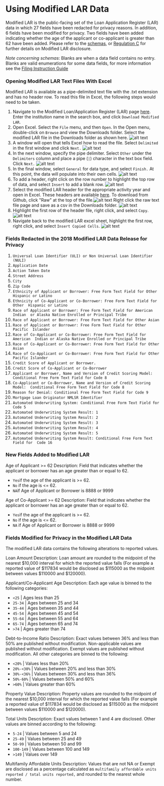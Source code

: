 # Using Modified LAR Data
Modified LAR is the public-facing set of the Loan Application Register (LAR) data in which 27 fields have been redacted for privacy reasons. In addition, 6 fields have been modified for privacy. Two fields have been added indicating whether the age of the applicant or co-applicant is greater than 62 have been added. Please refer to the [schemas](https://github.com/cfpb/HMDA_Data_Science_Kit/tree/master/documentation_resources/schemas/mlar/schemas/), or [Regulation C](https://www.consumerfinance.gov/policy-compliance/rulemaking/regulations/1003/) for further details on Modified LAR disclosure.

*Note concerning schemas*: Blanks are when a data field contains no entry. Blanks are valid enumerations for some data fields, for more information see the [Filing Instruction Guide](https://s3.amazonaws.com/cfpb-hmda-public/prod/help/2018-hmda-fig-2018-hmda-rule.pdf)

### Opening Modified LAR Text Files With Excel
Modified LAR is available as a pipe-delimited text file with the .txt extension and has no header row. To read this file in Excel, the following steps would need to be taken.

1. Navigate to the Modified Loan/Application Register (LAR) page [here](https://ffiec.cfpb.gov/data-publication/modified-lar/2018). Enter the institution name in the search box, and click `Download Modified LAR`. 
2. Open Excel. Select the `File` menu, and then `Open`. In the Open menu, double-click on `Browse` and view the Downloads folder. Select the modified LAR file in the Downloads folder as shown here. 
![alt text](https://raw.githubusercontent.com/cfpb/HMDA_Data_Science_Kit/master/documentation_resources/example_images/mlar_tutorial_images/Step2.JPG)
3. A window will open that tells Excel how to read the file. Select `Delimited` in the first window and click `Next.` 
![alt text](https://raw.githubusercontent.com/cfpb/HMDA_Data_Science_Kit/master/documentation_resources/example_images/mlar_tutorial_images/Step3.JPG)
4. In the next window, specify the pipe delimiter. Select `Other` under the `Delimiters` column and place a pipe (`|`) character in the text box field. Click `Next.`
![alt text](https://raw.githubusercontent.com/cfpb/HMDA_Data_Science_Kit/master/documentation_resources/example_images/mlar_tutorial_images/Step4.JPG)
5. In the final window, select `General` for data type, and select `Finish.` 
At this point, the data will populate into their own cells.
![alt text](https://raw.githubusercontent.com/cfpb/HMDA_Data_Science_Kit/master/documentation_resources/example_images/mlar_tutorial_images/Step5.JPG)
6. To add a header, right click on the row number to highlight the top row of data, and select `Insert` to add a blank row. 
![alt text](https://raw.githubusercontent.com/cfpb/HMDA_Data_Science_Kit/master/documentation_resources/example_images/mlar_tutorial_images/Step6.JPG)
7. Select the modified LAR header for the appropriate activity year and open in Excel. These headers are available [here](https://github.com/cfpb/HMDA_Data_Science_Kit/tree/master/documentation_resources/schemas/mlar/headers/). To download from Github, click "Raw" at the top of the file.![alt text](https://raw.githubusercontent.com/cfpb/HMDA_Data_Science_Kit/master/documentation_resources/example_images/mlar_tutorial_images/Step_7_1.JPG) Right click the raw text file page and save as a csv in the Downloads folder. ![alt text](https://raw.githubusercontent.com/cfpb/HMDA_Data_Science_Kit/master/documentation_resources/example_images/mlar_tutorial_images/Step_7_2.JPG)
8. Highlight the first row of the header file, right click, and select `Copy`. ![alt text](https://raw.githubusercontent.com/cfpb/HMDA_Data_Science_Kit/master/documentation_resources/example_images/mlar_tutorial_images/Step8.JPG)
9. Navigate back to the modified LAR excel sheet, highlight the first row, right click, and select `Insert Copied Cells`. ![alt text](https://raw.githubusercontent.com/cfpb/HMDA_Data_Science_Kit/master/documentation_resources/example_images/mlar_tutorial_images/Step9.JPG)

### Fields Redacted in the 2018 Modified LAR Data Release for Privacy 
1. `Universal Loan Identifier (ULI) or Non Universal Loan Identifier (NULI)`
2. `Application Date`
3. `Action Taken Date`
4. `Street Address` 
5. `City`
6. `Zip Code`
7. `Ethnicity of Applicant or Borrower: Free Form Text Field for Other 
Hispanic or Latino`
8. `Ethnicity of Co-Applicant or Co-Borrower: Free Form Text Field for Other 
Hispanic or Latino`
9. `Race of Applicant or Borrower: Free Form Text Field for American Indian 
or Alaska Native Enrolled or Principal Tribe`
10. `Race of Applicant or Borrower: Free Form Text Field for Other Asian`
11. `Race of Applicant or Borrower: Free Form Text Field for Other Pacific 
Islander`
12. `Race of Co-Applicant or Co-Borrower: Free Form Text Field for American 
Indian or Alaska Native Enrolled or Principal Tribe`
13. `Race of Co-Applicant or Co-Borrower: Free Form Text Field for Other Asian`
14. `Race of Co-Applicant or Co-Borrower: Free Form Text Field for Other 
Pacific Islander`
15. `Credit Score of Applicant or Borrower.`
16. `Credit Score of Co-Applicant or Co-Borrower`
17. `Applicant or Borrower, Name and Version of Credit Scoring Model: 
Conditional Free Form Text Field for Code 8`
18. `Co-Applicant or Co-Borrower, Name and Version of Credit Scoring Model: 
Conditional Free Form Text Field for Code 8`
19. `Reason for Denial: Conditional Free Form Text Field for Code 9`
20. `Mortgage Loan Originator NMLSR Identifier`
21. `Automated Underwriting System: Conditional Free Form Text Field for Code 5`
22. `Automated Underwriting System Result: 1`
23. `Automated Underwriting System Result: 2`
24. `Automated Underwriting System Result: 3`
25. `Automated Underwriting System Result: 4`
26. `Automated Underwriting System Result: 5`
27. `Automated Underwriting System Result: Conditional Free Form Text Field for 
Code 16`

### New Fields Added to Modified LAR
Age of Applicant >= 62
Description: Field that indicates whether the applicant or borrower has an
age greater than or equal to 62. 
- `Yes`if the age of the applicant is >= 62. 
- `No` if the age is <= 62. 
- `NA`if Age of Applicant or Borrower is 8888 or 9999

Age of Co-Applicant >= 62
Description: Field that indicates whether the applicant or borrower has an
age greater than or equal to 62. 
- `Yes`if the age of the applicant is >= 62. 
- `No` if the age is <= 62. 
- `NA` if Age of Applicant or Borrower is 8888 or 9999

### Fields Modified for Privacy in the Modified LAR Data

The modified LAR data contains the following 
alterations to reported values. 

Loan Amount 
Description: Loan amount are rounded to the midpoint of the nearest $10,000 interval for which the reported value falls (For example a reported value of $117834 would be disclosed as $115000 as the midpoint between values $110000 and $120000). 

Applicant/Co-Applicant Age 
Description: Each age value is binned to the following categories:
- `<25` | Ages less than 25
- `25-34` | Ages between 25 and 34 
- `35-44` | Ages between 35 and 44 
- `45-54` | Ages between 45 and 54 
- `55-64` | Ages between 55 and 64 
- `65-74` | Ages between 65 and 74 
- `>74` | Ages greater than 74 

Debt-to-Income Ratio
Description: Exact values between 36% and less than 50% are published without modification. 
Non-applicable values are published without modification. Exempt values are published without modification. 
All other categories are binned to the following:

- `<20%` | Values less than 20% 
- `20%-<30%` | Values between 20% and less than 30%
- `30%-<36%` | Values between 30% and less than 36% 
- `50%-60%` | Values between 50% and 60% 
- `>60%` | Values greater than 60% 

Property Value 
Description: Property values are rounded to the midpoint of the nearest $10,000 interval for which the reported value falls (For example a reported value of $117834 would be disclosed as $115000 as the midpoint between values $110000 and $120000).

Total Units
Description: Exact values between 1 and 4 are disclosed. Other values are 
binned according to the following: 
- `5-24` | Values between 5 and 24 
- `25-49` | Values between 25 and 49 
- `50-99` | Values between 50 and 99 
- `100-149` | Values between 100 and 149 
- `>149` | Values over 149 

Multifamily Affordable Units
Description: Values that are not NA or Exempt are disclosed as a percentage 
calculated as `multifamily affordable units reported / total units reported,` and rounded to the nearest whole number.  
 
 
